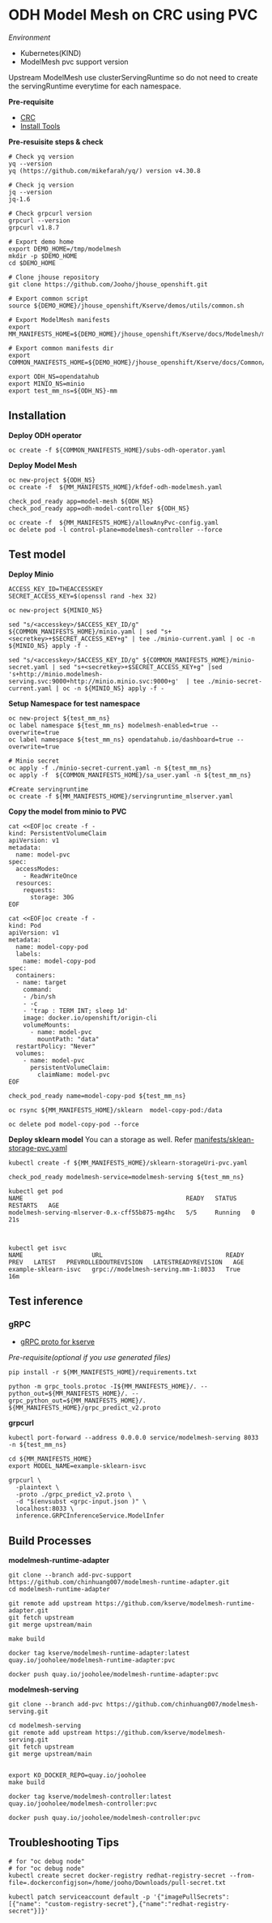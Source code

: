 # ODH Model Mesh on CRC using PVC

*Environment*
 - Kubernetes(KIND)
 - ModelMesh pvc support version

Upstream ModelMesh use clusterServingRuntime so do not need to create the servingRuntime everytime for each namespace.

**Pre-requisite**
- [CRC](../ETC/CRC.md)
- [Install Tools](../ETC/ToolBinary.md)

**Pre-resuisite steps & check**
~~~
# Check yq version
yq --version
yq (https://github.com/mikefarah/yq/) version v4.30.8

# Check jq version
jq --version
jq-1.6

# Check grpcurl version
grpcurl --version
grpcurl v1.8.7

# Export demo home
export DEMO_HOME=/tmp/modelmesh
mkdir -p $DEMO_HOME
cd $DEMO_HOME

# Clone jhouse repository
git clone https://github.com/Jooho/jhouse_openshift.git

# Export common script
source ${DEMO_HOME}/jhouse_openshift/Kserve/demos/utils/common.sh

# Export ModelMesh manifests
export MM_MANIFESTS_HOME=${DEMO_HOME}/jhouse_openshift/Kserve/docs/Modelmesh/manifests

# Export common manifests dir
export COMMON_MANIFESTS_HOME=${DEMO_HOME}/jhouse_openshift/Kserve/docs/Common/manifests

export ODH_NS=opendatahub
export MINIO_NS=minio
export test_mm_ns=${ODH_NS}-mm
~~~

## Installation

**Deploy ODH operator**
~~~
oc create -f ${COMMON_MANIFESTS_HOME}/subs-odh-operator.yaml
~~~

**Deploy Model Mesh**
~~~
oc new-project ${ODH_NS}
oc create -f  ${MM_MANIFESTS_HOME}/kfdef-odh-modelmesh.yaml

check_pod_ready app=model-mesh ${ODH_NS}
check_pod_ready app=odh-model-controller ${ODH_NS}

oc create -f  ${MM_MANIFESTS_HOME}/allowAnyPvc-config.yaml
oc delete pod -l control-plane=modelmesh-controller --force 

~~~

## Test model
**Deploy Minio**
~~~
ACCESS_KEY_ID=THEACCESSKEY
SECRET_ACCESS_KEY=$(openssl rand -hex 32)

oc new-project ${MINIO_NS}

sed "s/<accesskey>/$ACCESS_KEY_ID/g"  ${COMMON_MANIFESTS_HOME}/minio.yaml | sed "s+<secretkey>+$SECRET_ACCESS_KEY+g" | tee ./minio-current.yaml | oc -n ${MINIO_NS} apply -f -

sed "s/<accesskey>/$ACCESS_KEY_ID/g" ${COMMON_MANIFESTS_HOME}/minio-secret.yaml | sed "s+<secretkey>+$SECRET_ACCESS_KEY+g" |sed 's+http://minio.modelmesh-serving.svc:9000+http://minio.minio.svc:9000+g'  | tee ./minio-secret-current.yaml | oc -n ${MINIO_NS} apply -f - 
~~~

**Setup Namespace for test namespace**

~~~
oc new-project ${test_mm_ns}
oc label namespace ${test_mm_ns} modelmesh-enabled=true --overwrite=true
oc label namespace ${test_mm_ns} opendatahub.io/dashboard=true --overwrite=true

# Minio secret
oc apply -f ./minio-secret-current.yaml -n ${test_mm_ns}
oc apply -f  ${COMMON_MANIFESTS_HOME}/sa_user.yaml -n ${test_mm_ns}

#Create servingruntime
oc create -f ${MM_MANIFESTS_HOME}/servingruntime_mlserver.yaml
~~~

**Copy the model from minio to PVC**
~~~
cat <<EOF|oc create -f -
kind: PersistentVolumeClaim
apiVersion: v1
metadata:
  name: model-pvc
spec:
  accessModes:
    - ReadWriteOnce
  resources:
    requests:
      storage: 30G
EOF

cat <<EOF|oc create -f -
kind: Pod
apiVersion: v1
metadata:
  name: model-copy-pod
  labels:
    name: model-copy-pod
spec:
  containers:
  - name: target
    command:  
    - /bin/sh
    - -c
    - 'trap : TERM INT; sleep 1d'
    image: docker.io/openshift/origin-cli
    volumeMounts:
      - name: model-pvc
        mountPath: "data"
  restartPolicy: "Never"
  volumes:
    - name: model-pvc
      persistentVolumeClaim:
        claimName: model-pvc
EOF
        
check_pod_ready name=model-copy-pod ${test_mm_ns}  

oc rsync ${MM_MANIFESTS_HOME}/sklearn  model-copy-pod:/data

oc delete pod model-copy-pod --force
~~~


**Deploy sklearn model**
You can a storage as well. Refer [manifests/sklean-storage-pvc.yaml](manifests/sklearn-storage-pvc.yaml)
~~~
kubectl create -f ${MM_MANIFESTS_HOME}/sklearn-storageUri-pvc.yaml

check_pod_ready modelmesh-service=modelmesh-serving ${test_mm_ns}

kubectl get pod
NAME                                             READY   STATUS    RESTARTS   AGE
modelmesh-serving-mlserver-0.x-cff55b875-mg4hc   5/5     Running   0          21s



kubectl get isvc
NAME                   URL                                  READY   PREV   LATEST   PREVROLLEDOUTREVISION   LATESTREADYREVISION   AGE
example-sklearn-isvc   grpc://modelmesh-serving.mm-1:8033   True                                                                  16m
~~~

## Test inference 

### gRPC
- [gRPC proto for kserve](https://github.com/kserve/kserve/blob/master/docs/predict-api/v2/grpc_predict_v2.proto)

*Pre-requisite(optional if you use generated files)*
~~~
pip install -r ${MM_MANIFESTS_HOME}/requirements.txt

python -m grpc_tools.protoc -I${MM_MANIFESTS_HOME}/. --python_out=${MM_MANIFESTS_HOME}/. --grpc_python_out=${MM_MANIFESTS_HOME}/. ${MM_MANIFESTS_HOME}/grpc_predict_v2.proto
~~~


**grpcurl**
~~~
kubectl port-forward --address 0.0.0.0 service/modelmesh-serving 8033 -n ${test_mm_ns}

cd ${MM_MANIFESTS_HOME}
export MODEL_NAME=example-sklearn-isvc

grpcurl \
  -plaintext \
  -proto ./grpc_predict_v2.proto \
  -d "$(envsubst <grpc-input.json )" \
  localhost:8033 \
  inference.GRPCInferenceService.ModelInfer
~~~

## Build Processes
**modelmesh-runtime-adapter**
~~~
git clone --branch add-pvc-support    https://github.com/chinhuang007/modelmesh-runtime-adapter.git
cd modelmesh-runtime-adapter

git remote add upstream https://github.com/kserve/modelmesh-runtime-adapter.git
git fetch upstream
git merge upstream/main

make build

docker tag kserve/modelmesh-runtime-adapter:latest quay.io/jooholee/modelmesh-runtime-adapter:pvc

docker push quay.io/jooholee/modelmesh-runtime-adapter:pvc
~~~

**modelmesh-serving**
~~~
git clone --branch add-pvc https://github.com/chinhuang007/modelmesh-serving.git

cd modelmesh-serving
git remote add upstream https://github.com/kserve/modelmesh-serving.git
git fetch upstream
git merge upstream/main


export KO_DOCKER_REPO=quay.io/jooholee
make build

docker tag kserve/modelmesh-controller:latest quay.io/jooholee/modelmesh-controller:pvc

docker push quay.io/jooholee/modelmesh-controller:pvc
~~~

## Troubleshooting Tips
~~~
# for "oc debug node"
# for "oc debug node"
kubectl create secret docker-registry redhat-registry-secret --from-file=.dockerconfigjson=/home/jooho/Downloads/pull-secret.txt

kubectl patch serviceaccount default -p '{"imagePullSecrets": [{"name": "custom-registry-secret"},{"name":"redhat-registry-secret"}]}'     
~~~
